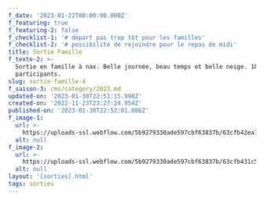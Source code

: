 ```yaml
---
f_date: '2023-01-22T00:00:00.000Z'
f_featuring: true
f_featuring-2: false
f_checklist-1: '# départ pas trop tôt pour les familles'
f_checklist-2: '# possibilité de rejoindre pour le repas de midi'
title: Sortie Famille
f_texte-2: >-
  Sortie en famille à nax. Belle journée, beau temps et belle neige. 18
  participants.
slug: sortie-famille-4
f_saison-3: cms/category/2023.md
updated-on: '2023-01-30T22:51:15.998Z'
created-on: '2022-11-23T23:27:24.954Z'
published-on: '2023-01-30T22:52:01.086Z'
f_image-1:
  url: >-
    https://uploads-ssl.webflow.com/5b9279330ade597cbf63837b/63cfb42ea7862c6282cff7b8_SCS%20-%2020230122%20-%20sortie%20famille%20-%2001.jpg
  alt: null
f_image-2:
  url: >-
    https://uploads-ssl.webflow.com/5b9279330ade597cbf63837b/63cfb431c513e3c26b87206d_SCS%20-%2020230122%20-%20sortie%20famille%20-%2002.jpg
  alt: null
layout: '[sorties].html'
tags: sorties
---
```



